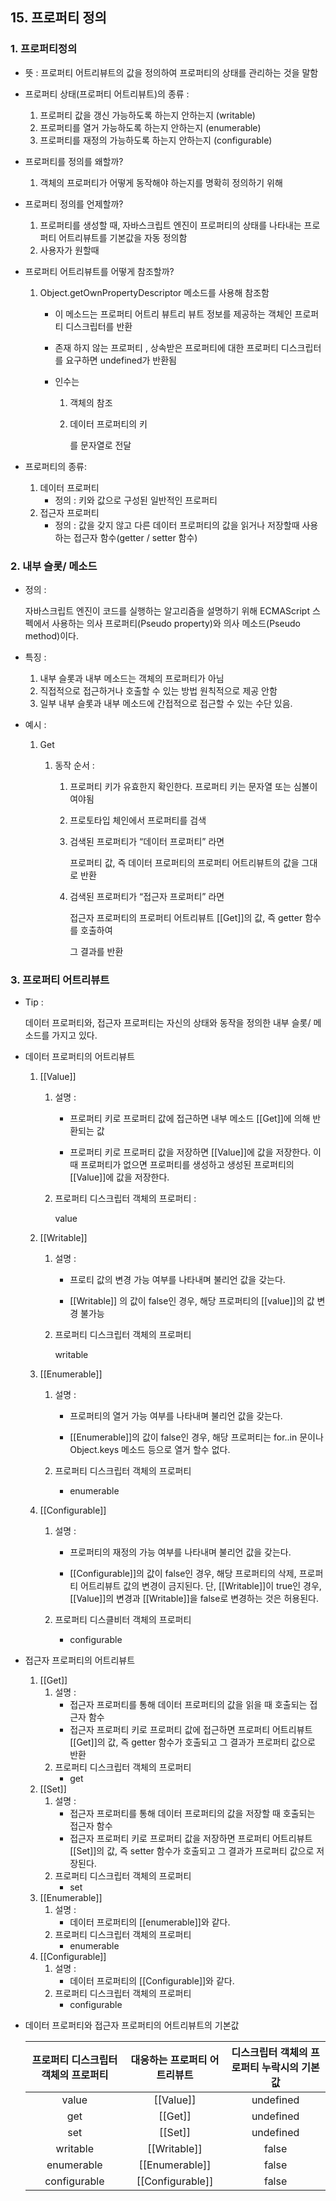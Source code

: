## 15. 프로퍼티 정의 

### 1. 프로퍼티정의 

- 뜻 : 프로퍼티 어트리뷰트의 값을 정의하여 프로퍼티의 상태를 관리하는 것을 말함

- 프로퍼티 상태(프로퍼티 어트리뷰트)의 종류 : 
  1. 프로퍼티 값을 갱신 가능하도록 하는지 안하는지 (writable)
  2. 프로퍼티를 열거 가능하도록 하는지 안하는지 (enumerable)
  3. 프로퍼티를 재정의 가능하도록 하는지 안하는지 (configurable)

- 프로퍼티를 정의를 왜할까?

  1. 객체의 프로퍼티가 어떻게 동작해야 하는지를 명확히 정의하기 위해

- 프로퍼티 정의를 언제할까?

  1. 프로퍼티를 생성할 때, 자바스크립트 엔진이 프로퍼티의 상태를 나타내는 프로퍼티 어트리뷰트를 기본값을 자동 정의함
  2. 사용자가 원할때

- 프로퍼티 어트리뷰트를 어떻게 참조할까?

  1. Object.getOwnPropertyDescriptor 메소드를 사용해 참조함

     - 이 메소드는 프로퍼티 어트리 뷰트리 뷰트 정보를 제공하는 객체인 프로퍼티 디스크립터를 반환

     - 존재 하지 않는 프로퍼티 , 상속받은 프로퍼티에 대한 프로퍼티 디스크립터를 요구하면 undefined가 반환됨

     - 인수는 

       1. 객체의 참조

       2. 데이터 프로퍼티의 키

          를 문자열로 전달

- 프로퍼티의 종류:

  1. 데이터 프로퍼티
     - 정의 : 키와 값으로 구성된 일반적인 프로퍼티
  2. 접근자 프로퍼티 
     - 정의 : 값을 갖지 않고 다른 데이터 프로퍼티의 값을 읽거나 저장할때 사용하는 접근자 함수(getter / setter 함수)

### 2. 내부 슬롯/ 메소드

- 정의 : 

  자바스크립트 엔진이 코드를 실행하는 알고리즘을 설명하기 위해 ECMAScript 스펙에서 사용하는 의사 프로퍼티(Pseudo property)와 의사 메소드(Pseudo method)이다.

- 특징 : 

  1. 내부 슬롯과 내부 메소드는 객체의 프로퍼티가 아님
  2. 직접적으로 접근하거나 호출할 수 있는 방법 원칙적으로 제공 안함
  3. 일부 내부 슬롯과 내부 메소드에 간접적으로 접근할 수 있는 수단 있음.

- 예시 :

  1. Get

     1. 동작 순서 :

        1. 프로퍼티 키가 유효한지 확인한다. 프로퍼티 키는 문자열 또는 심볼이여야됨

        2. 프로토타입 체인에서 프로퍼티를 검색

        3. 검색된 프로퍼티가 “데이터 프로퍼티” 라면 

           프로퍼티 값, 즉 데이터 프로퍼티의 프로퍼티 어트리뷰트의 값을 그대로 반환

        4. 검색된 프로퍼티가 “접근자 프로퍼티” 라면

           접근자 프로퍼티의 프로퍼티 어트리뷰트 [[Get]]의 값, 즉 getter 함수를 호출하여 

           그 결과를 반환



### 3. 프로퍼티 어트리뷰트

- Tip : 

  데이터 프로퍼티와, 접근자 프로퍼티는 자신의 상태와 동작을 정의한 내부 슬롯/ 메소드를 가지고 있다.



- 데이터 프로퍼티의 어트리뷰트

  1. [[Value]]

     1. 설명 : 

        - 프로퍼티 키로 프로퍼티 값에 접근하면 내부 메소드 [[Get]]에 의해 반환되는 값

        - 프로퍼티 키로 프로퍼티 값을 저장하면 [[Value]]에 값을 저장한다. 이때 프로퍼티가 없으면 프로퍼티를 생성하고 생성된 프로퍼티의 [[Value]]에 값을 저장한다.

     2. 프로퍼티 디스크립터 객체의 프로퍼티 : 

        value

  2. [[Writable]] 

     1. 설명 : 

        - 프로티 값의 변경 가능 여부를 나타내며 불리언 값을 갖는다.

        - [[Writable]] 의 값이 false인 경우, 해당 프로퍼티의 [[value]]의 값 변경 불가능

     2. 프로퍼티 디스크립터 객체의 프로퍼티

        writable

  3. [[Enumerable]]

     1. 설명 : 

        - 프로퍼티의 열거 가능 여부를 나타내며 불리언 값을 갖는다.

        - [[Enumerable]]의 값이 false인 경우, 해당 프로퍼티는 for..in 문이나 Object.keys 메소드 등으로 열거 할수 없다.

     2. 프로퍼티 디스크립터 객체의 프로퍼티

        - enumerable

  4. [[Configurable]]

     1. 설명 : 

        - 프로퍼티의 재정의 가능 여부를 나타내며 불리언 값을 갖는다.

        - [[Configurable]]의 값이 false인 경우, 해당 프로퍼티의 삭제, 프로퍼티 어트리뷰트 값의 변경이 금지된다. 단, [[Writable]]이 true인 경우, [[Value]]의 변경과 [[Writable]]을 false로 변경하는 것은 허용된다.

     2. 프로퍼티 디스클비터 객체의 프로퍼티

        - configurable



- 접근자 프로퍼티의 어트리뷰트

  1. [[Get]]
     1. 설명 : 
        - 접근자 프로퍼티를 통해 데이터 프로퍼티의 값을 읽을 때 호출되는 접근자 함수
        - 접근자 프로퍼티 키로 프로퍼티 값에 접근하면 프로퍼티 어트리뷰트 [[Get]]의 값, 즉 getter 함수가 호출되고 그 결과가 프로퍼티 값으로 반환
     2. 프로퍼티 디스크립터 객체의 프로퍼티
        - get
  2. [[Set]]
     1. 설명 :
        - 접근자 프로퍼티를 통해 데이터 프로퍼티의 값을 저장할 때 호출되는 접근자 함수
        - 접근자 프로퍼티 키로 프로퍼티 값을 저장하면 프로퍼티 어트리뷰트 [[Set]]의 값, 즉 setter 함수가 호출되고 그 결과가 프로퍼티 값으로 저장된다.
     2. 프로퍼티 디스크립터 객체의 프로퍼티
        - set
  3. [[Enumerable]]
     1. 설명 : 
        - 데이터 프로퍼티의 [[enumerable]]와 같다.
     2. 프로퍼티 디스크립터 객체의 프로퍼티
        - enumerable
  4. [[Configurable]]
     1. 설명 :
        - 데이터 프로퍼티의 [[Configurable]]와 같다.
     2. 프로퍼티 디스크립터 객체의 프로퍼티
        - configurable

- 데이터 프로퍼티와 접근자 프로퍼티의 어트리뷰트의 기본값

  | 프로퍼티 디스크립터 객체의 프로퍼티 | 대응하는 프로퍼티 어트리뷰트 | 디스크립터 객체의 프로퍼티 누락시의 기본값 |
  | :---------------------------------: | :--------------------------: | :----------------------------------------: |
  |                value                |          [[Value]]           |                 undefined                  |
  |                 get                 |           [[Get]]            |                 undefined                  |
  |                 set                 |           [[Set]]            |                 undefined                  |
  |              writable               |         [[Writable]]         |                   false                    |
  |             enumerable              |        [[Enumerable]]        |                   false                    |
  |            configurable             |       [[Configurable]]       |                   false                    |

  